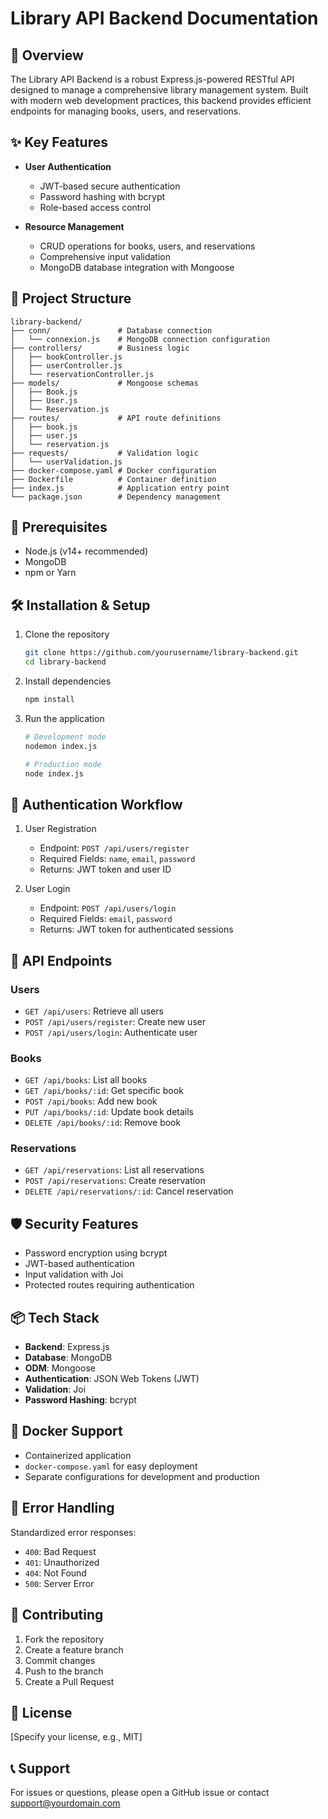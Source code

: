 # Library API Backend Documentation

## 🚀 Overview

The Library API Backend is a robust Express.js-powered RESTful API designed to manage a comprehensive library management system. Built with modern web development practices, this backend provides efficient endpoints for managing books, users, and reservations.

## ✨ Key Features

- **User Authentication**
  - JWT-based secure authentication
  - Password hashing with bcrypt
  - Role-based access control

- **Resource Management**
  - CRUD operations for books, users, and reservations
  - Comprehensive input validation
  - MongoDB database integration with Mongoose

## 📂 Project Structure

```plaintext
library-backend/
├── conn/               # Database connection
│   └── connexion.js    # MongoDB connection configuration
├── controllers/        # Business logic
│   ├── bookController.js
│   ├── userController.js
│   └── reservationController.js
├── models/             # Mongoose schemas
│   ├── Book.js
│   ├── User.js
│   └── Reservation.js
├── routes/             # API route definitions
│   ├── book.js
│   ├── user.js
│   └── reservation.js
├── requests/           # Validation logic
│   └── userValidation.js
├── docker-compose.yaml # Docker configuration
├── Dockerfile          # Container definition
├── index.js            # Application entry point
└── package.json        # Dependency management
```

## 🔧 Prerequisites

- Node.js (v14+ recommended)
- MongoDB
- npm or Yarn

## 🛠 Installation & Setup

1. Clone the repository
   ```bash
   git clone https://github.com/yourusername/library-backend.git
   cd library-backend
   ```

2. Install dependencies
   ```bash
   npm install
   ```

3. Run the application
   ```bash
   # Development mode
   nodemon index.js

   # Production mode
   node index.js
   ```

## 🔐 Authentication Workflow

1. User Registration
   - Endpoint: `POST /api/users/register`
   - Required Fields: `name`, `email`, `password`
   - Returns: JWT token and user ID

2. User Login
   - Endpoint: `POST /api/users/login`
   - Required Fields: `email`, `password`
   - Returns: JWT token for authenticated sessions

## 📘 API Endpoints

### Users
- `GET /api/users`: Retrieve all users
- `POST /api/users/register`: Create new user
- `POST /api/users/login`: Authenticate user

### Books
- `GET /api/books`: List all books
- `GET /api/books/:id`: Get specific book
- `POST /api/books`: Add new book
- `PUT /api/books/:id`: Update book details
- `DELETE /api/books/:id`: Remove book

### Reservations
- `GET /api/reservations`: List all reservations
- `POST /api/reservations`: Create reservation
- `DELETE /api/reservations/:id`: Cancel reservation

## 🛡️ Security Features

- Password encryption using bcrypt
- JWT-based authentication
- Input validation with Joi
- Protected routes requiring authentication

## 📦 Tech Stack

- **Backend**: Express.js
- **Database**: MongoDB
- **ODM**: Mongoose
- **Authentication**: JSON Web Tokens (JWT)
- **Validation**: Joi
- **Password Hashing**: bcrypt

## 🐳 Docker Support

- Containerized application
- `docker-compose.yaml` for easy deployment
- Separate configurations for development and production

## 🚧 Error Handling

Standardized error responses:
- `400`: Bad Request
- `401`: Unauthorized
- `404`: Not Found
- `500`: Server Error

## 🤝 Contributing

1. Fork the repository
2. Create a feature branch
3. Commit changes
4. Push to the branch
5. Create a Pull Request

## 📜 License

[Specify your license, e.g., MIT]

## 📞 Support

For issues or questions, please open a GitHub issue or contact support@yourdomain.com
